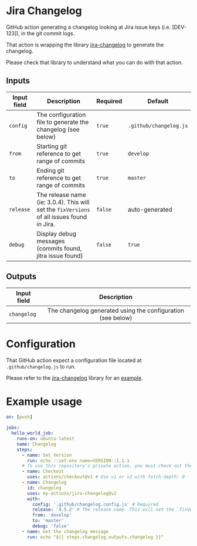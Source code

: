 # Jira Changelog

GitHub action generating a changelog looking at Jira issue keys (i.e. [DEV-123]), in the git commit logs. 

That action is wrapping the library [jira-changelog](https://github.com/jgillick/jira-changelog) to generate the changelog. 

Please check that library to understand what you can do with that action.

## Inputs

| Input field       | Description                                                                                   | Required         | Default  |
| ----------------- |---------------------------------------------------------------------------------------------- | ---------------- |----------|
| `config`          | The configuration file to generate the changelog (see below)                                  | `true` | `.github/changelog.js` |
| `from`            | Starting git reference to get range of commits                                                |   `true` | `develop` |
| `to`              | Ending git reference to get range of commits                                                  |   `true` | `master` |
| `release`         | The release name (ie: 3.0.4). This will set the `fixVersions` of all issues found in Jira.    |  `false` | auto-generated  |
| `debug`           | Display debug messages (commits found, jitra issue found)                                     | `false` | `true` | 


## Outputs

| Input field   | Description   |
| ------------- |:-------------:| 
| `changelog`   | The changelog generated using the configuration (see below) |

# Configuration

That GitHub action expect a configuration file located at `.github/changelog.js` to run.

Please refer to the [jira-changelog](https://github.com/jgillick/jira-changelog) library for an [example](https://github.com/jgillick/jira-changelog/blob/master/changelog.config.js).


# Example usage

```yaml
on: [push]

jobs:
  hello_world_job:
    runs-on: ubuntu-latest
    name: Changelog
    steps:
      - name: Set Version
        run: echo ::set-env name=VERSION::1.1.1
      # To use this repository's private action, you must check out the repository
      - name: Checkout
        uses: actions/checkout@v1 # Use v1 or v2 with fetch-depth: 0
      - name: Changelog
        id: changelog
        uses: my-actions/jira-changelog@v2
        with:
          config: '.github/changelog.config.js' # Required
          release: '4.5.2' # The release name. This will set the `fixVersions` of all issues found in Jira.
          from: 'develop'
          to: 'master'
          debug: 'false'
      - name: Get the changelog message
        run: echo "${{ steps.changelog.outputs.changelog }}"
```
